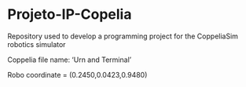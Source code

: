 # Projeto-IP-Copelia

Repository used to develop a programming project for the CoppeliaSim robotics simulator

Coppelia file name: ‘Urn and Terminal’

Robo coordinate = (0.2450,0.0423,0.9480)
